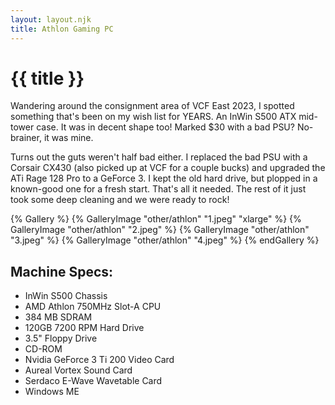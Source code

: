 ```yaml
---
layout: layout.njk
title: Athlon Gaming PC
---
```

# {{ title }}

Wandering around the consignment area of VCF East 2023, I spotted something that's been on my wish list for YEARS.
An InWin S500 ATX mid-tower case. It was in decent shape too! Marked $30 with a bad PSU? No-brainer, it was mine.

Turns out the guts weren't half bad either.
I replaced the bad PSU with a Corsair CX430 (also picked up at VCF for a couple bucks) and upgraded the ATi Rage 128 Pro to a GeForce 3.
I kept the old hard drive, but plopped in a known-good one for a fresh start. That's all it needed. The rest of it just took some deep cleaning and we were ready to rock!

{% Gallery %}
	{% GalleryImage "other/athlon" "1.jpeg" "xlarge" %}
	{% GalleryImage "other/athlon" "2.jpeg" %}
	{% GalleryImage "other/athlon" "3.jpeg" %}
	{% GalleryImage "other/athlon" "4.jpeg" %}
{% endGallery %}

## Machine Specs:
- InWin S500 Chassis
- AMD Athlon 750MHz Slot-A CPU
- 384 MB SDRAM
- 120GB 7200 RPM Hard Drive
- 3.5" Floppy Drive
- CD-ROM
- Nvidia GeForce 3 Ti 200 Video Card
- Aureal Vortex Sound Card
- Serdaco E-Wave Wavetable Card
- Windows ME